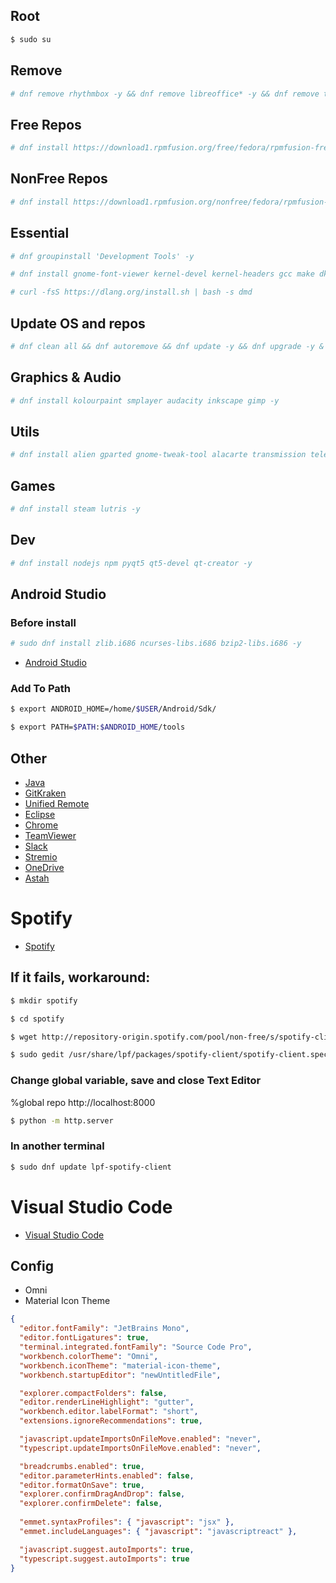 ## Root
```sh
$ sudo su
```

## Remove
```sh
# dnf remove rhythmbox -y && dnf remove libreoffice* -y && dnf remove totem -y && dnf remove cheese -y && dnf remove gnome-maps -y && dnf remove gnome-contacts -y && dnf remove gnome-weather -y && dnf remove gnome-boxes -y
```

## Free Repos
```sh 
# dnf install https://download1.rpmfusion.org/free/fedora/rpmfusion-free-release-$(rpm -E %fedora).noarch.rpm -y
```
## NonFree Repos
```sh
# dnf install https://download1.rpmfusion.org/nonfree/fedora/rpmfusion-nonfree-release-$(rpm -E %fedora).noarch.rpm -y
```
## Essential

```sh
# dnf groupinstall 'Development Tools' -y
```

```sh
# dnf install gnome-font-viewer kernel-devel kernel-headers gcc make dkms acpid libglvnd-glx libglvnd-opengl libglvnd-devel pkgconfig libcurl-devel sqlite-devel libnotify-devel -y
```

```sh
# curl -fsS https://dlang.org/install.sh | bash -s dmd
```

## Update OS and repos
```sh
# dnf clean all && dnf autoremove && dnf update -y && dnf upgrade -y & reboot
```

## Graphics & Audio
```sh
# dnf install kolourpaint smplayer audacity inkscape gimp -y
```

## Utils
```sh
# dnf install alien gparted gnome-tweak-tool alacarte transmission telegram -y 
```

## Games
```sh
# dnf install steam lutris -y
```

## Dev
```sh
# dnf install nodejs npm pyqt5 qt5-devel qt-creator -y
```

## Android Studio 

### Before install
```sh
# sudo dnf install zlib.i686 ncurses-libs.i686 bzip2-libs.i686 -y
```

- [Android Studio](https://developer.android.com/studio/install#linux)


### Add To Path
```sh
$ export ANDROID_HOME=/home/$USER/Android/Sdk/
```
```sh
$ export PATH=$PATH:$ANDROID_HOME/tools
```

## Other

- [Java](https://docs.fedoraproject.org/en-US/quick-docs/installing-java)
- [GitKraken](https://www.gitkraken.com/download/linux-rpm)
- [Unified Remote](https://www.unifiedremote.com/download/other#linux)
- [Eclipse](https://www.eclipse.org/downloads)
- [Chrome](https://www.google.com/chrome/?platform=linux)
- [TeamViewer](https://www.teamviewer.com/pt-br/download/linux)
- [Slack](https://slack.com/intl/pt-br/downloads/linux)
- [Stremio](https://www.stremio.com/downloads)
- [OneDrive](https://github.com/skilion/onedrive)
- [Astah](https://astah.net/downloads)

# Spotify

- [Spotify](https://docs.fedoraproject.org/en-US/quick-docs/installing-spotify)

## If it fails, workaround:

```sh
$ mkdir spotify
```
```sh
$ cd spotify
```
```sh
$ wget http://repository-origin.spotify.com/pool/non-free/s/spotify-client/spotify-client_1.1.42.622.gbd112320-37_amd64.deb
```
```sh
$ sudo gedit /usr/share/lpf/packages/spotify-client/spotify-client.spec
```

### Change global variable, save and close Text Editor
%global repo        http://localhost:8000

```sh
$ python -m http.server
```

### In another terminal
```sh
$ sudo dnf update lpf-spotify-client
```

# Visual Studio Code

- [Visual Studio Code](https://code.visualstudio.com)

## Config 

- Omni
- Material Icon Theme

```json
{
  "editor.fontFamily": "JetBrains Mono",
  "editor.fontLigatures": true,
  "terminal.integrated.fontFamily": "Source Code Pro",
  "workbench.colorTheme": "Omni",
  "workbench.iconTheme": "material-icon-theme",
  "workbench.startupEditor": "newUntitledFile",

  "explorer.compactFolders": false,
  "editor.renderLineHighlight": "gutter",
  "workbench.editor.labelFormat": "short",
  "extensions.ignoreRecommendations": true,

  "javascript.updateImportsOnFileMove.enabled": "never",
  "typescript.updateImportsOnFileMove.enabled": "never",

  "breadcrumbs.enabled": true,
  "editor.parameterHints.enabled": false,
  "editor.formatOnSave": true,
  "explorer.confirmDragAndDrop": false,
  "explorer.confirmDelete": false,
  
  "emmet.syntaxProfiles": { "javascript": "jsx" },
  "emmet.includeLanguages": { "javascript": "javascriptreact" },

  "javascript.suggest.autoImports": true,
  "typescript.suggest.autoImports": true
}
```
